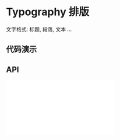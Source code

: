 # Typography 排版

文字格式: 标题, 段落, 文本 ...


## 代码演示

<code src="../../packages/wonder-ui/src/Typography/demo/title.tsx"></code>

<code src="../../packages/wonder-ui/src/Typography/demo/paragraph.tsx"></code>
## API

<embed src="../../packages/wonder-ui/src/Typography/index.md"></embed>
